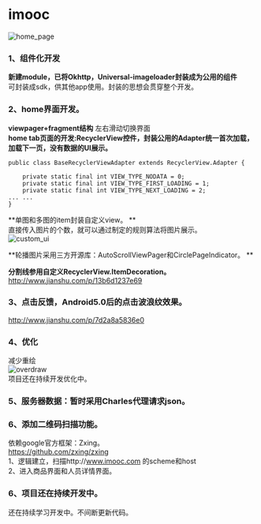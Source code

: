# imooc
![home_page](https://cloud.githubusercontent.com/assets/19148112/24736050/7473d40a-1ab8-11e7-9314-945b02cf0493.jpg)  </br>

### 1、组件化开发  
**新建module，已将Okhttp，Universal-imageloader封装成为公用的组件**    </br>
可封装成sdk，供其他app使用。封装的思想会贯穿整个开发。

### 2、home界面开发。 </br>

**viewpager+fragment结构**   左右滑动切换界面   </br>
**home tab页面的开发:RecyclerView控件，封装公用的Adapter统一首次加载，加载下一页，没有数据的UI展示。**     </br>
```
public class BaseRecyclerViewAdapter extends RecyclerView.Adapter {

    private static final int VIEW_TYPE_NODATA = 0;
    private static final int VIEW_TYPE_FIRST_LOADING = 1;
    private static final int VIEW_TYPE_NEXT_LOADING = 2;
... ...
}
```
**单图和多图的item封装自定义view。  **</br>
直接传入图片的个数，就可以通过制定的规则算法将图片展示。   </br>
![custom_ui](https://cloud.githubusercontent.com/assets/19148112/24736734/67782194-1abc-11e7-8edf-bf196ebed2cc.png)  </br>

**轮播图片采用三方开源库：AutoScrollViewPager和CirclePageIndicator。 ** </br>

**分割线参用自定义RecyclerView.ItemDecoration。**  </br>
http://www.jianshu.com/p/13b6d1237e69

### 3、点击反馈，Android5.0后的点击波浪纹效果。 </br>
http://www.jianshu.com/p/7d2a8a5836e0

### 4、优化  </br>
减少重绘  </br>
![overdraw](https://cloud.githubusercontent.com/assets/19148112/24737072/a077d514-1abe-11e7-9595-dcdfa5bd9fc1.png)  </br>
项目还在持续开发优化中。  </br>
### 5、服务器数据：暂时采用Charles代理请求json。  </br>
### 6、添加二维码扫描功能。 </br>
依赖google官方框架：Zxing。  </br>
https://github.com/zxing/zxing  </br>
1、逻辑建立，扫描http://www.imooc.com 的scheme和host  </br>
2、进入商品界面和人员详情界面。  </br>
### 6、项目还在持续开发中。</br>
还在持续学习开发中。不间断更新代码。
